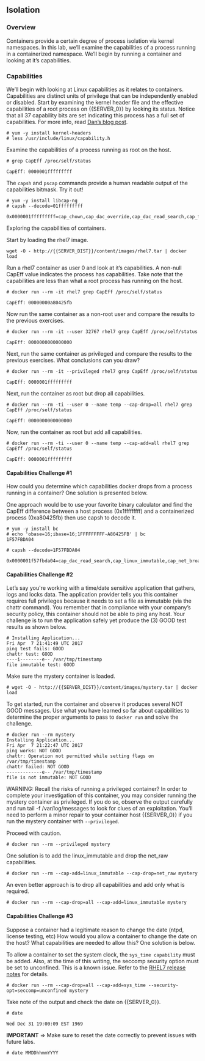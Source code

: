 ## Isolation

### Overview
Containers provide a certain degree of process isolation via kernel namespaces. In this lab, we’ll examine the capabilities of a process running in a containerized namespace. We’ll begin by running a container and looking at it’s capabilities.

### Capabilities

We’ll begin with looking at Linux capabilities as it relates to containers. Capabilities are distinct units of privilege that can be independently enabled or disabled. Start by examining the kernel header file and the effective capabilities of a root process on {{SERVER_0}} by looking its status. Notice that all 37 capability bits are set indicating this process has a full set of capabilities. For more info, read [Dan’s blog post](http://rhelblog.redhat.com/2016/10/17/secure-your-containers-with-this-one-weird-trick/). 

~~~shell
# yum -y install kernel-headers
# less /usr/include/linux/capability.h
~~~

Examine the capabilities of a process running as root on the host.

~~~shell
# grep CapEff /proc/self/status

CapEff:	0000001fffffffff
~~~

The ```capsh``` and ```pscap``` commands provide a human readable output of the capabilities bitmask. Try it out!

~~~shell
# yum -y install libcap-ng
# capsh --decode=01fffffffff

0x0000001fffffffff=cap_chown,cap_dac_override,cap_dac_read_search,cap_fowner,cap_fsetid,cap_kill,cap_setgid,cap_setuid,cap_setpcap,cap_linux_immutable,cap_net_bind_service,cap_net_broadcast,cap_net_admin,cap_net_raw,cap_ipc_lock,cap_ipc_owner,cap_sys_module,cap_sys_rawio,cap_sys_chroot,cap_sys_ptrace,cap_sys_pacct,cap_sys_admin,cap_sys_boot,cap_sys_nice,cap_sys_resource,cap_sys_time,cap_sys_tty_config,cap_mknod,cap_lease,cap_audit_write,cap_audit_control,cap_setfcap,cap_mac_override,cap_mac_admin,cap_syslog,35,36
~~~

Exploring the capabilities of containers.

Start by loading the rhel7 image.

~~~shell
wget -O - http://{{SERVER_DIST}}/content/images/rhel7.tar | docker load
~~~

Run a rhel7 container as user 0 and look at it’s capabilities. A non-null CapEff value indicates the process has capabilities. Take note that the capabilities are less than what a root process has running on the host.

~~~shell
# docker run --rm -it rhel7 grep CapEff /proc/self/status

CapEff:	00000000a80425fb
~~~

Now run the same container as a non-root user and compare the results to the previous exercises.

~~~shell
# docker run --rm -it --user 32767 rhel7 grep CapEff /proc/self/status

CapEff:	0000000000000000
~~~

Next, run the same container as privileged and compare the results to the previous exercises. What conclusions can you draw?

~~~shell
# docker run --rm -it --privileged rhel7 grep CapEff /proc/self/status

CapEff: 0000001fffffffff
~~~

Next, run the container as root but drop all capabilities.

~~~shell
# docker run --rm -ti --user 0 --name temp --cap-drop=all rhel7 grep CapEff /proc/self/status

CapEff:	0000000000000000
~~~

Now, run the container as root but add all capabilities.

~~~shell
# docker run --rm -ti --user 0 --name temp --cap-add=all rhel7 grep CapEff /proc/self/status

CapEff: 0000001fffffffff
~~~

#### Capabilities Challenge #1

How could you determine which capabilities docker drops from a process running in a container? One solution is presented below.

One approach would be to use your favorite binary calculator and find the CapEff difference between a host process (0x1fffffffff) and a containerized process (0xa80425fb) then use capsh to decode it.

~~~shell
# yum -y install bc
# echo 'obase=16;ibase=16;1FFFFFFFFF-A80425FB' | bc
1F57FBDA04

# capsh --decode=1F57FBDA04 

0x0000001f57fbda04=cap_dac_read_search,cap_linux_immutable,cap_net_broadcast,cap_net_admin,cap_ipc_lock,cap_ipc_owner,cap_sys_module,cap_sys_rawio,cap_sys_ptrace,cap_sys_pacct,cap_sys_admin,cap_sys_boot,cap_sys_nice,cap_sys_resource,cap_sys_time,cap_sys_tty_config,cap_lease,cap_audit_control,cap_mac_override,cap_mac_admin,cap_syslog,35,36
~~~

#### Capabilities Challenge #2

Let’s say you're working with a time/date sensitive application that gathers, logs and locks data. The application provider tells you this container requires full privileges because it needs to set a file as immutable (via the chattr command). You remember that in compliance with your company’s security policy, this container should not be able to ping any host. Your challenge is to run the application safely yet produce the (3) GOOD test results as shown below.

~~~shell
# Installing Application...
Fri Apr  7 21:41:49 UTC 2017
ping test fails: GOOD
chattr test: GOOD
----i--------e-- /var/tmp/timestamp
file immutable test: GOOD
~~~

Make sure the mystery container is loaded.

~~~shell
# wget -O - http://{{SERVER_DIST}}/content/images/mystery.tar | docker load
~~~

To get started, run the container and observe it produces several NOT GOOD messages. Use what you have learned so far about capabilities 
to determine the proper arguments to pass to ```docker run``` and solve the challenge.

~~~shell
# docker run --rm mystery
Installing Application...
Fri Apr  7 21:22:47 UTC 2017
ping works: NOT GOOD
chattr: Operation not permitted while setting flags on /var/tmp/timestamp
chattr failed: NOT GOOD
-------------e-- /var/tmp/timestamp
file is not immutable: NOT GOOD
~~~

WARNING: Recall the risks of running a privileged container? In order to complete your investigation of this container, you may 
consider running the mystery container as privileged. If you do so, observe the output carefully and run tail -f /var/log/messages 
to look for clues of an exploitation. You’ll need to perform a minor repair to your container host {{SERVER_0}} if you run
the mystery container with ```--privileged```.

Proceed with caution.

~~~shell
# docker run --rm --privileged mystery 
~~~
 
One solution is to add the linux_immutable and drop the net_raw capabilities.
 
~~~shell
# docker run --rm --cap-add=linux_immutable --cap-drop=net_raw mystery
~~~

An even better approach is to drop all capabilities and add only what is required.

~~~shell
# docker run --rm --cap-drop=all --cap-add=linux_immutable mystery
~~~

#### Capabilities Challenge #3

Suppose a container had a legitimate reason to change the date (ntpd, license testing, etc) How would you allow a container to change the date on the host? What capabilities are needed to allow this? One solution is below.

To allow a container to set the system clock, the ```sys_time capability``` must be added. Also, at the time of this writing, the seccomp security option must be set to unconfined. This is a known issue. Refer to the [RHEL7 release notes](https://access.redhat.com/documentation/en-us/red_hat_enterprise_linux_atomic_host/7/html/release_notes/known_issues) for details.

~~~
# docker run --rm --cap-drop=all --cap-add=sys_time --security-opt=seccomp=unconfined mystery
~~~

Take note of the output and check the date on {{SERVER_0}}.

~~~
# date

Wed Dec 31 19:00:09 EST 1969
~~~

**IMPORTANT** => Make sure to reset the date correctly to prevent issues with future labs.

~~~shell
# date MMDDhhmmYYYY
~~~
